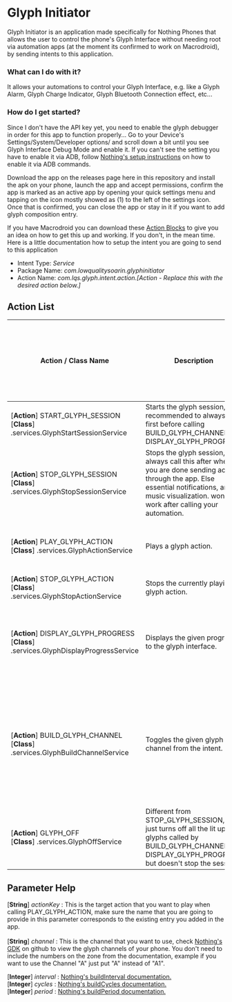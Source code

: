 # Glyph Initiator
Glyph Initiator is an application made specifically for Nothing Phones that allows the user to control the phone's Glyph Interface without needing root
via automation apps (at the moment its confirmed to work on Macrodroid), by sending intents to this application.

### What can I do with it?
It allows your automations to control your Glyph Interface, e.g. like a Glyph Alarm, Glyph Charge Indicator, Glyph Bluetooth Connection effect, etc...

### How do I get started?
Since I don't have the API key yet, you need to enable the glyph debugger in order for this app to function properly... Go to your Device's Settings/System/Developer options/ and scroll down a bit until you see Glyph Interface Debug Mode and enable it. If you can't see the setting you have to enable it via ADB, follow [Nothing's setup instructions](https://github.com/Nothing-Developer-Programme/Glyph-Developer-Kit?tab=readme-ov-file#setup-instructions) on how to enable it via ADB commands.

Download the app on the releases page here in this repository and install the apk on your phone, launch the app and accept permissions, confirm the app is marked as an active app by opening your quick settings menu and tapping on the icon mostly showed as (1) to the left of the settings icon. Once that is confirmed, you can close the app or stay in it if you want to add glyph composition entry.

If you have Macrodroid you can download these [Action Blocks](https://drive.google.com/file/d/1owAWLgtwWdtXnma2T-MqKazWTJKeH1ux/view?usp=sharing) to give you an idea on how to get this up and working.
If you don't, in the mean time. Here is a little documentation how to setup the intent you are going to send to this application

- Intent Type: _Service_
- Package Name: _com.lowqualitysoarin.glyphinitiator_
- Action Name: _com.lqs.glyph.intent.action.[Action - Replace this with the desired action below.]_

## Action List

| Action / Class Name | Description | Parameters (Add the Parameters in your Intent's Extras. These are case-sensitive.) |
| ------ | ----------- | ---------- |
| [**Action**] START_GLYPH_SESSION<br/> [**Class**] .services.GlyphStartSessionService | Starts the glyph session, recommended to always call first before calling BUILD_GLYPH_CHANNEL or DISPLAY_GLYPH_PROGRESS. | None. |
| [**Action**] STOP_GLYPH_SESSION<br/> [**Class**] .services.GlyphStopSessionService | Stops the glyph session, always call this after when you are done sending actions through the app. Else essential notifications, and music visualization. won't work after calling your automation. | None. |
| [**Action**] PLAY_GLYPH_ACTION<br/> [**Class**] .services.GlyphActionService | Plays a glyph action. | [**String**] *actionKey* : null,<br/> [**Boolean**] *noAudio* : false
| [**Action**] STOP_GLYPH_ACTION<br/> [**Class**] .services.GlyphStopActionService | Stops the currently playing glyph action. | None. |
| [**Action**] DISPLAY_GLYPH_PROGRESS<br/> [**Class**] .services.GlyphDisplayProgressService | Displays the given progress to the glyph interface. | [**String**] *channel* : null,<br/> [**Integer**] *progress* : 0,<br/> [**Boolean**] *reversed* : false |
| [**Action**] BUILD_GLYPH_CHANNEL<br/> [**Class**] .services.GlyphBuildChannelService | Toggles the given glyph channel from the intent. | [**String**] *channel* : null,<br/> [**Boolean**] *noAnimate* : false,<br/> [**Integer**] *interval* : 10,<br/> [**Integer**] *cycles* : 1,<br/> [**Integer**] *period* : 3000 |
| [**Action**] GLYPH_OFF<br/> [**Class**] .services.GlyphOffService | Different from STOP_GLYPH_SESSION, this just turns off all the lit up glyphs called by BUILD_GLYPH_CHANNEL DISPLAY_GLYPH_PROGRESS but doesn't stop the session. | None. | 

## Parameter Help
[**String**] *actionKey* : This is the target action that you want to play when calling PLAY_GLYPH_ACTION, make sure the name that you are going to provide in this parameter corresponds to the existing entry you added in the app.<br/><br/>
[**String**] *channel* : This is the channel that you want to use, check [Nothing's GDK](https://github.com/Nothing-Developer-Programme/Glyph-Developer-Kit?tab=readme-ov-file#glyph) on github to view the glyph channels of your phone. You don't need to include the numbers on the zone from the documentation, example if you want to use the Channel "A" just put "A" instead of "A1".<br/>

[**Integer**] *interval* : [Nothing's buildInterval documentation.](https://github.com/Nothing-Developer-Programme/Glyph-Developer-Kit#:~:text=buildInterval(int%20interval))\
[**Integer**] *cycles* : [Nothing's buildCycles documentation.](https://github.com/Nothing-Developer-Programme/Glyph-Developer-Kit#:~:text=buildCycles(int%20cycles))\
[**Integer**] *period* : [Nothing's buildPeriod documentation.](https://github.com/Nothing-Developer-Programme/Glyph-Developer-Kit#:~:text=buildPeriod(int%20period))
